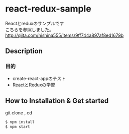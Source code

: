 # react-redux-sample

Reactとreduxのサンプルです  
こちらを参照しました。
<http://qiita.com/nishina555/items/9ff744a897af8ed1679b>

## Description
### 目的
- create-react-appのテスト
- ReactとReduxの学習

## How to Installation & Get started
git clone , cd
```bash
$ npm install
$ npm start
```
